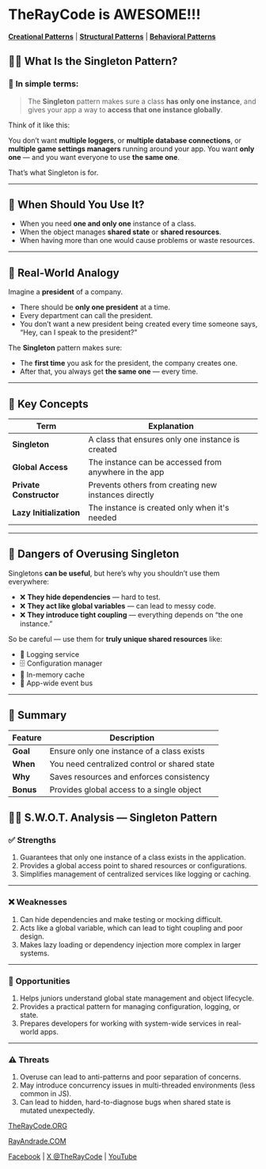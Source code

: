 # TheRayCode is AWESOME!!!

**[Creational Patterns](../README.md)** | **[Structural Patterns](../../Structural/README.md)** | **[Behavioral Patterns](../../Behavioral/README.md)**

## 🧍‍♂️ What Is the Singleton Pattern?

### 🎯 **In simple terms:**

> The **Singleton** pattern makes sure a class **has only one instance**, and gives your app a way to **access that one instance globally**.

Think of it like this:

You don’t want **multiple loggers**, or **multiple database connections**, or **multiple game settings managers** running around your app. You want **only one** — and you want everyone to use **the same one**.

That’s what Singleton is for.

---

## 🧩 When Should You Use It?

* When you need **one and only one** instance of a class.
* When the object manages **shared state** or **shared resources**.
* When having more than one would cause problems or waste resources.

---

## 🧪 Real-World Analogy

Imagine a **president** of a company.

* There should be **only one president** at a time.
* Every department can call the president.
* You don’t want a new president being created every time someone says, “Hey, can I speak to the president?”

The **Singleton** pattern makes sure:

* The **first time** you ask for the president, the company creates one.
* After that, you always get **the same one** — every time.

---

## 🧠 Key Concepts

| Term                    | Explanation                                           |
| ----------------------- | ----------------------------------------------------- |
| **Singleton**           | A class that ensures only one instance is created     |
| **Global Access**       | The instance can be accessed from anywhere in the app |
| **Private Constructor** | Prevents others from creating new instances directly  |
| **Lazy Initialization** | The instance is created only when it's needed         |

---

## 🚧 Dangers of Overusing Singleton

Singletons **can be useful**, but here’s why you shouldn’t use them everywhere:

* ❌ **They hide dependencies** — hard to test.
* ❌ **They act like global variables** — can lead to messy code.
* ❌ **They introduce tight coupling** — everything depends on “the one instance.”

So be careful — use them for **truly unique shared resources** like:

* 📝 Logging service
* 🗄️ Configuration manager
* 🧠 In-memory cache
* 📡 App-wide event bus

---

## 🧠 Summary

| Feature   | Description                                  |
| --------- | -------------------------------------------- |
| **Goal**  | Ensure only one instance of a class exists   |
| **When**  | You need centralized control or shared state |
| **Why**   | Saves resources and enforces consistency     |
| **Bonus** | Provides global access to a single object    |

## 🧍‍♂️ S.W\.O.T. Analysis — Singleton Pattern

### ✅ **Strengths**

1. Guarantees that only one instance of a class exists in the application.
2. Provides a global access point to shared resources or configurations.
3. Simplifies management of centralized services like logging or caching.

---

### ❌ **Weaknesses**

1. Can hide dependencies and make testing or mocking difficult.
2. Acts like a global variable, which can lead to tight coupling and poor design.
3. Makes lazy loading or dependency injection more complex in larger systems.

---

### 🌱 **Opportunities**

1. Helps juniors understand global state management and object lifecycle.
2. Provides a practical pattern for managing configuration, logging, or state.
3. Prepares developers for working with system-wide services in real-world apps.

---

### ⚠️ **Threats**

1. Overuse can lead to anti-patterns and poor separation of concerns.
2. May introduce concurrency issues in multi-threaded environments (less common in JS).
3. Can lead to hidden, hard-to-diagnose bugs when shared state is mutated unexpectedly.


[TheRayCode.ORG](https://www.TheRayCode.org)  

[RayAndrade.COM](https://www.RayAndrade.com)

[Facebook](https://www.facebook.com@TheRayCode/) | [X @TheRayCode](https://www.x.com@TheRayCode/) | [YouTube](https://www.youtube.com@TheRayCode/)
